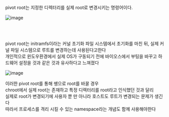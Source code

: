 pivot root는 지정한 디렉터리를 실제 root로 변경시키는 명령어이다.

![image](https://github.com/dik654/Kubernetes_study/assets/33992354/71cf6bd1-f292-43ef-ad9b-f0acc8d7ef2e)


<br/><br/>

pivot root는 initramfs이라는 커널 초기화 파일 시스템에서 초기화를 마친 뒤, 실제 커널 파일 시스템으로 루트를 변경하는데 사용된다고한다<br/>
개인적으로 윈도우환경에서 실제 OS가 구동되기 전에 바이오스에서 부팅을 바꾸고 하드웨어 설정을 것과 같은 것과 유사하다고 느껴졌다 

![image](https://github.com/dik654/Kubernetes_study/assets/33992354/1bbbcd95-7bc1-4190-bb20-c297f2ef5472)


이러한 pivot root를 통해 쌩으로 root를 바꿀 경우<br/>
chroot에서 실제 root는 존재하고 특정 디렉터리를 root라고 인식했던 것과 달리<br/> 
실제로 root가 변경되기에 사용자 뿐 만 아니라 호스트도 루트가 변경되는 문제가 생긴다<br/>
따라서 프로세스를 격리 시킬 수 있는 namespace라는 개념도 함께 사용해야한다
